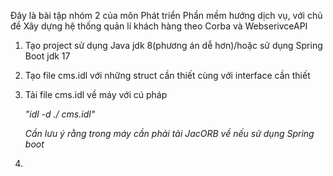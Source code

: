 Đây là bài tập nhóm 2 của môn Phát triển Phần mềm hướng dịch vụ, với chủ đề Xây dựng hệ thống quản lí khách hàng theo Corba và WebserivceAPI

1. Tạo project sử dụng Java jdk 8(phương án dễ hơn)/hoặc sử dụng Spring Boot jdk 17
2. Tạo file cms.idl với những struct cần thiết cùng với interface cần thiết
3. Tải file cms.idl về máy với cú pháp
   
   _"idl -d ./ cms.idl"_

   _Cần lưu ý rằng trong máy cần phải tải JacORB về nếu sử dụng Spring boot_
4. 
